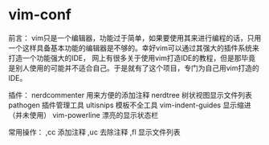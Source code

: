 # vim-conf
前言：
    vim只是一个编辑器，功能过于简单，如果要使用其来进行编程的话，只用一个这样具备基本功能的编辑器是不够的。幸好vim可以通过其强大的插件系统来打造一个功能强大的IDE，
网上有很多关于使用vim打造IDE的教程，但是那毕竟是别人使用的可能并不适合自己。于是就有了这个项目，专门为自己用vim打造的IDE。

插件：
   nerdcommenter 用来方便的添加注释
   nerdtree      树状视图显示文件列表
   pathogen      插件管理工具
   ultisnips     模板不全工具
   vim-indent-guides   显示缩进（并未使用）
   vim-powerline 漂亮的显示状态栏

常用操作：
   ,cc 添加注释
   ,uc 去除注释
   ,fl 显示文件列表
